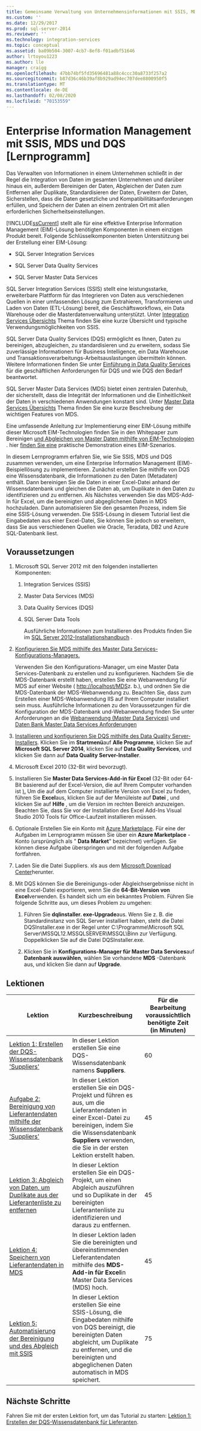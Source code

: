 ```yaml
---
title: Gemeinsame Verwaltung von Unternehmensinformationen mit SSIS, MDS und DQS [Tutorial] | Microsoft-Dokumentation
ms.custom: ''
ms.date: 12/29/2017
ms.prod: sql-server-2014
ms.reviewer: ''
ms.technology: integration-services
ms.topic: conceptual
ms.assetid: ba09b504-3007-4cb7-8ef8-f01adbf51646
author: lrtoyou1223
ms.author: lle
manager: craigg
ms.openlocfilehash: 47bb74bf5fd35696481a88c4ccc30a8733f257a2
ms.sourcegitcommit: b87d36c46b39af8b929ad94ec707dee8800950f5
ms.translationtype: MT
ms.contentlocale: de-DE
ms.lasthandoff: 02/08/2020
ms.locfileid: "70153559"
---
```

# <a name="enterprise-information-management-using-ssis-mds-and-dqs-together-tutorial"></a>Enterprise Information Management mit SSIS, MDS und DQS [Lernprogramm]
  Das Verwalten von Informationen in einem Unternehmen schließt in der Regel die Integration von Daten im gesamten Unternehmen und darüber hinaus ein, außerdem Bereinigen der Daten, Abgleichen der Daten zum Entfernen aller Duplikate, Standardisieren der Daten, Erweitern der Daten, Sicherstellen, dass die Daten gesetzliche und Kompatibilitätsanforderungen erfüllen, und Speichern der Daten an einem zentralen Ort mit allen erforderlichen Sicherheitseinstellungen.  
  
 
  [!INCLUDE[ssCurrent](../includes/sscurrent-md.md)] stellt alle für eine effektive Enterprise Information Management (EIM)-Lösung benötigten Komponenten in einem einzigen Produkt bereit. Folgende Schlüsselkomponenten bieten Unterstützung bei der Erstellung einer EIM-Lösung:  
  
-   SQL Server Integration Services  
  
-   SQL Server Data Quality Services  
  
-   SQL Server Master Data Services  
  
 SQL Server Integration Services (SSIS) stellt eine leistungsstarke, erweiterbare Plattform für das Integrieren von Daten aus verschiedenen Quellen in einer umfassenden Lösung zum Extrahieren, Transformieren und Laden von Daten (ETL-Lösung) bereit, die Geschäftsworkflows, ein Data Warehouse oder die Masterdatenverwaltung unterstützt. Unter [Integration Services Übersichts](https://msdn.microsoft.com/library/ms141263\(SQL.105\).aspx) Thema finden Sie eine kurze Übersicht und typische Verwendungsmöglichkeiten von SSIS.  
  
 SQL Server Data Quality Services (DQS) ermöglicht es Ihnen, Daten zu bereinigen, abzugleichen, zu standardisieren und zu erweitern, sodass Sie zuverlässige Informationen für Business Intelligence, ein Data Warehouse und Transaktionsverarbeitungs-Arbeitsauslastungen übermitteln können. Weitere Informationen finden Sie unter [Einführung in Data Quality Services](https://msdn.microsoft.com/library/ff877917.aspx) für die geschäftlichen Anforderungen für DQS und wie DQS den Bedarf beantwortet.  
  
 SQL Server Master Data Services (MDS) bietet einen zentralen Datenhub, der sicherstellt, dass die Integrität der Informationen und die Einheitlichkeit der Daten in verschiedenen Anwendungen konstant sind. Unter [Master Data Services Übersichts](../master-data-services/master-data-services-overview-mds.md) Thema finden Sie eine kurze Beschreibung der wichtigen Features von MDS.  
  
 Eine umfassende Anleitung zur Implementierung einer EIM-Lösung mithilfe dieser Microsoft EIM-Technologien finden Sie in den Whitepaper zum Bereinigen [und Abgleichen von Master Daten mithilfe von EIM-Technologien](https://msdn.microsoft.com/library/hh403491.aspx) . hier [finden Sie eine](https://go.microsoft.com/fwlink/?LinkId=258672) praktische Demonstration eines EIM-Szenarios.  
  
 In diesem Lernprogramm erfahren Sie, wie Sie SSIS, MDS und DQS zusammen verwenden, um eine Enterprise Information Management (EIM)-Beispiellösung zu implementieren. Zunächst erstellen Sie mithilfe von DQS eine Wissensdatenbank, die Informationen zu den Daten (Metadaten) enthält. Dann bereinigen Sie die Daten in einer Excel-Datei anhand der Wissensdatenbank und gleichen die Daten ab, um Duplikate in den Daten zu identifizieren und zu entfernen. Als Nächstes verwenden Sie das MDS-Add-In für Excel, um die bereinigten und abgeglichenen Daten in MDS hochzuladen. Dann automatisieren Sie den gesamten Prozess, indem Sie eine SSIS-Lösung verwenden. Die SSIS-Lösung in diesem Tutorial liest die Eingabedaten aus einer Excel-Datei, Sie können Sie jedoch so erweitern, dass Sie aus verschiedenen Quellen wie Oracle, Teradata, DB2 und Azure SQL-Datenbank liest.  
  
## <a name="prerequisites"></a>Voraussetzungen  
  
1.  Microsoft SQL Server 2012 mit den folgenden installierten Komponenten:  
  
    1.  Integration Services (SSIS)  
  
    2.  Master Data Services (MDS)  
  
    3.  Data Quality Services (DQS)  
  
    4.  SQL Server Data Tools  
  
         Ausführliche Informationen zum Installieren des Produkts finden Sie im [SQL Server 2012-Installationshandbuch](../database-engine/install-windows/installation-for-sql-server.md) .  
  
2.  [Konfigurieren Sie MDS mithilfe des Master Data Services-Konfigurations-Managers.](https://msdn.microsoft.com/library/ee633884.aspx)  
  
     Verwenden Sie den Konfigurations-Manager, um eine Master Data Services-Datenbank zu erstellen und zu konfigurieren. Nachdem Sie die MDS-Datenbank erstellt haben, erstellen Sie eine Webanwendung für MDS auf einer Website ( [http://localhost/MDS](http://localhost/MDS)z. b.), und ordnen Sie die MDS-Datenbank der MDS-Webanwendung zu. Beachten Sie, dass zum Erstellen einer MDS-Webanwendung IIS auf Ihrem Computer installiert sein muss. Ausführliche Informationen zu den Voraussetzungen für die Konfiguration der MDS-Datenbank und-Webanwendung finden Sie unter Anforderungen an die [Webanwendung (Master Data Services)](https://msdn.microsoft.com/library/ee633744.aspx) und [Daten Bank Master Data Services Anforderungen](https://msdn.microsoft.com/library/ee633767.aspx)  
  
3.  [Installieren und konfigurieren Sie DQS mithilfe des Data Quality Server-Installers](https://msdn.microsoft.com/library/hh231682.aspx). Klicken Sie im **Startmenü**auf **Alle Programme**, klicken Sie auf **Microsoft SQL Server 2014**, klicken Sie auf **Data Quality Services**, und klicken Sie dann auf **Data Quality Server-Installer**.  
  
4.  Microsoft Excel 2010 (32-Bit wird bevorzugt).  
  
5.  Installieren Sie **Master Data Services-Add-in für Excel** (32-Bit oder 64-Bit basierend auf der Excel-Version, die auf Ihrem Computer vorhanden ist [).](https://www.microsoft.com/download/details.aspx?id=29064) Um die auf dem Computer installierte Version von Excel zu finden, führen Sie **Excel**aus, klicken Sie auf der Menüleiste auf **Datei** , und klicken Sie auf **Hilfe** , um die Version im rechten Bereich anzuzeigen. Beachten Sie, dass Sie vor der Installation des Excel Add-Ins Visual Studio 2010 Tools für Office-Laufzeit installieren müssen.  
  
6.  Optionale Erstellen Sie ein Konto mit [Azure Marketplace](https://azuremarketplace.microsoft.com/marketplace/). Für eine der Aufgaben im Lernprogramm müssen Sie über ein **Azure Marketplace** -Konto (ursprünglich als " **Data Market**" bezeichnet) verfügen. Sie können diese Aufgabe überspringen und mit der folgenden Aufgabe fortfahren.  
  
7.  Laden Sie die Datei Suppliers. xls aus dem [Microsoft Download Center](https://www.microsoft.com/download/details.aspx?id=50426)herunter.  
  
8.  Mit DQS können Sie die Bereinigungs-oder Abgleichsergebnisse nicht in eine Excel-Datei exportieren, wenn Sie die **64-Bit-Version von Excel**verwenden. Es handelt sich um ein bekanntes Problem. Führen Sie folgende Schritte aus, um dieses Problem zu umgehen:  
  
    1.  Führen Sie **dqlinstaller. exe-Upgrade**aus. Wenn Sie z. B. die Standardinstanz von SQL Server installiert haben, steht die Datei DQSInstaller.exe in der Regel unter C:\Programme\Microsoft SQL Server\MSSQL12.MSSQLSERVER\MSSQL\Binn zur Verfügung. Doppelklicken Sie auf die Datei DQSInstaller.exe.  
  
    2.  Klicken Sie in **Konfigurations-Manager für Master Data Services**auf **Datenbank auswählen**, wählen Sie vorhandene **MDS** -Datenbank aus, und klicken Sie dann auf **Upgrade**.  
  
## <a name="lessons"></a>Lektionen  
  
|Lektion|Kurzbeschreibung|Für die Bearbeitung voraussichtlich benötigte Zeit (in Minuten)|  
|------------|-----------------------|------------------------------------------------|  
|[Lektion 1: Erstellen der DQS-Wissensdatenbank 'Suppliers'](../../2014/tutorials/lesson-1-creating-the-suppliers-dqs-knowledge-base.md)|In dieser Lektion erstellen Sie eine DQS-Wissensdatenbank namens **Suppliers**.|60|  
|[Aufgabe 2: Bereinigung von Lieferantendaten mithilfe der Wissensdatenbank 'Suppliers'](../../2014/tutorials/lesson-2-cleansing-supplier-data-using-the-suppliers-knowledge-base.md)|In dieser Lektion erstellen Sie ein DQS-Projekt und führen es aus, um die Lieferantendaten in einer Excel-Datei zu bereinigen, indem Sie die Wissensdatenbank **Suppliers** verwenden, die Sie in der ersten Lektion erstellt haben.|45|  
|[Lektion 3: Abgleich von Daten, um Duplikate aus der Lieferantenliste zu entfernen](../../2014/tutorials/lesson-3-matching-data-to-remove-duplicates-from-supplier-list.md)|In dieser Lektion erstellen Sie ein DQS-Projekt, um einen Abgleich auszuführen und so Duplikate in der bereinigten Lieferantenliste zu identifizieren und daraus zu entfernen.|45|  
|[Lektion 4: Speichern von Lieferantendaten in MDS](../../2014/tutorials/lesson-4-storing-supplier-data-in-mds.md)|In dieser Lektion laden Sie die bereinigten und übereinstimmenden Lieferantendaten mithilfe des **MDS-Add-in für Excel**in Master Data Services (MDS) hoch.|45|  
|[Lektion 5: Automatisierung der Bereinigung und des Abgleich mit SSIS](../../2014/tutorials/lesson-5-automating-the-cleansing-and-matching-using-ssis.md)|In dieser Lektion erstellen Sie eine SSIS-Lösung, die Eingabedaten mithilfe von DQS bereinigt, die bereinigten Daten abgleicht, um Duplikate zu entfernen, und die bereinigten und abgeglichenen Daten automatisch in MDS speichert.|75|  
  
## <a name="next-steps"></a>Nächste Schritte  
 Fahren Sie mit der ersten Lektion fort, um das Tutorial zu starten: [Lektion 1: Erstellen der DQS-Wissensdatenbank für Lieferanten](../../2014/tutorials/lesson-1-creating-the-suppliers-dqs-knowledge-base.md).  
  
  
